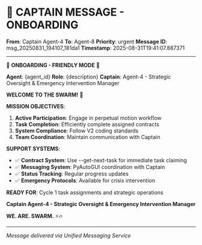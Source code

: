# 🚨 CAPTAIN MESSAGE - ONBOARDING

**From**: Captain Agent-4
**To**: Agent-8
**Priority**: urgent
**Message ID**: msg_20250831_194107_181da1
**Timestamp**: 2025-08-31T19:41:07.887371

---

🎯 **ONBOARDING - FRIENDLY MODE** 🎯

**Agent**: {agent_id}
**Role**: {description}
**Captain**: Agent-4 - Strategic Oversight & Emergency Intervention Manager

**WELCOME TO THE SWARM!** 🚀

**MISSION OBJECTIVES**:
1. **Active Participation**: Engage in perpetual motion workflow
2. **Task Completion**: Efficiently complete assigned contracts
3. **System Compliance**: Follow V2 coding standards
4. **Team Coordination**: Maintain communication with Captain

**SUPPORT SYSTEMS**:
- ✅ **Contract System**: Use --get-next-task for immediate task claiming
- ✅ **Messaging System**: PyAutoGUI coordination with Captain
- ✅ **Status Tracking**: Regular progress updates
- ✅ **Emergency Protocols**: Available for crisis intervention

**READY FOR**: Cycle 1 task assignments and strategic operations

**Captain Agent-4 - Strategic Oversight & Emergency Intervention Manager**

**WE. ARE. SWARM.** ⚡️🔥

---
*Message delivered via Unified Messaging Service*
